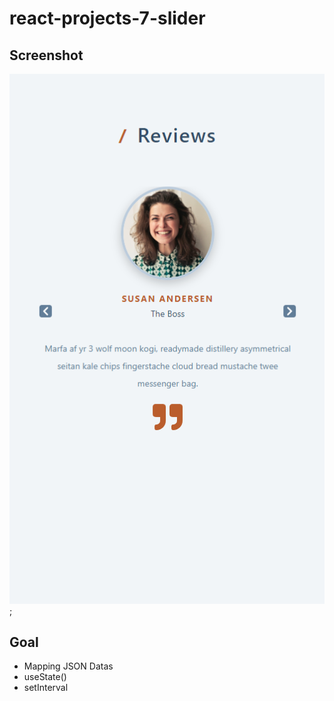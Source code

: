 # react-projects-7-slider

## Screenshot

![](./screenshot.png);

## Goal
- Mapping JSON Datas
- useState()
- setInterval
